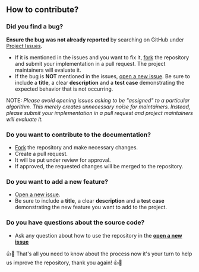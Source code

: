 ## How to contribute?

### Did you find a bug?

**Ensure the bug was not already reported** by searching on GitHub under [Project Issues](https://github.com/hoangtien2k3qx1/Java/issues).
  - If it is mentioned in the issues and you want to fix it, [fork](https://github.com/hoangtien2k3qx1/Java/fork) the repository and submit your implementation in a pull request. The project maintainers will evaluate it.
  - If the bug is **NOT** mentioned in the issues, [open a new issue](https://github.com/hoangtien2k3qx1/Java/issues/new). Be sure to include a **title**, a clear **description** and a **test case** demonstrating the expected behavior that is not occurring.

NOTE: *Please avoid opening issues asking to be "assigned" to a particular algorithm. This merely creates unnecessary noise for maintainers. Instead, please submit your implementation in a pull request and project maintainers will evaluate it.*


### Do you want to contribute to the documentation?
   - [Fork](https://github.com/hoangtien2k3qx1/Java/fork) the repository and make necessary changes.
   - Create a pull request.
   - It will be put under review for approval.
   - If approved, the requested changes will be merged to the repository.

### Do you want to add a new feature?

- [Open a new issue](https://github.com/hoangtien2k3qx1/Java/issues/new).
- Be sure to include a **title**, a clear **description** and a **test case** demonstrating the new feature you want to add to the project.


### Do you have questions about the source code?

- Ask any question about how to use the repository in the [**open a new issue**](https://github.com/hoangtien2k3qx1/Java/issues/new)

:+1::tada: That's all you need to know about the process now it's your turn to help us improve the repository, thank you again! :+1::tada:
